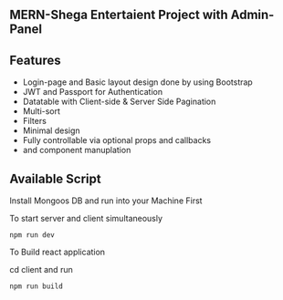 ## MERN-Shega Entertaient Project with Admin-Panel

## Features
* Login-page and Basic layout design done by using Bootstrap
* JWT and Passport for Authentication
* Datatable with Client-side & Server Side Pagination
* Multi-sort
* Filters
* Minimal design
* Fully controllable via optional props and callbacks
* and component manuplation 

## Available Script

Install Mongoos DB and run into your Machine First 

To start server and client simultaneously

`npm run dev`

To Build react application

cd client and run

`npm run build`
